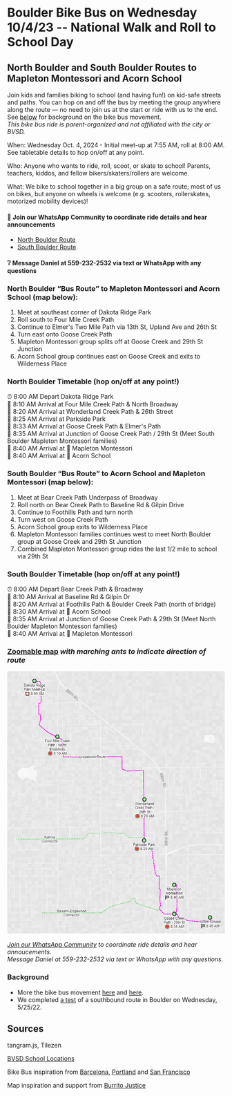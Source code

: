 # Boulder Bike Bus on Wednesday 10/4/23 -- National Walk and Roll to School Day
## North Boulder and South Boulder Routes to Mapleton Montessori and Acorn School

Join kids and families biking to school (and having fun!) on kid-safe streets and paths. You can hop on and off the bus by meeting the group anywhere along the route — no need to join us at the start or ride with us to the end. See [below](https://github.com/sheeter/boulder_bike_bus/blob/main/README.md#background) for background on the bike bus movement.   
*This bike bus ride is parent-organized and not affiliated with the city or BVSD.*

<!--- ### Dakota Ridge Park to Acorn School with service to Mapleton Montessori and schools along Elmer's TwoMile and Goose Creek Paths. --->  

When: Wednesday Oct. 4, 2024 - Initial meet-up at 7:55 AM, roll at 8:00 AM. See tabletable details to hop on/off at any point.  

Who: Anyone who wants to ride, roll, scoot, or skate to school! Parents, teachers, kiddos, and fellow bikers/skaters/rollers are welcome.

What: We bike to school together in a big group on a safe route; most of us on bikes, but anyone on wheels is welcome (e.g. scooters, rollerskates, motorized mobility devices)!

#### 💬 Join our WhatsApp Community to coordinate ride details and hear announcements
* [North Boulder Route](https://chat.whatsapp.com/JwwTZQnzupG5rmS3lVhVQ5)
* [South Boulder Route](https://chat.whatsapp.com/HCWOhsPoq3oBJiPli9CAo6)
#### ❔ Message Daniel at 559-232-2532 via text or WhatsApp with any questions

### North Boulder “Bus Route” to Mapleton Montessori and Acorn School (map below):
1. Meet at southeast corner of Dakota Ridge Park
2. Roll south to Four Mile Creek Path
3. Continue to Elmer's Two Mile Path via 13th St, Upland Ave and 26th St
4. Turn east onto Goose Creek Path
5. Mapleton Montessori group splits off at Goose Creek and 29th St Junction
6. Acorn School group continues east on Goose Creek and exits to Wilderness Place

<!--- ### Initial Southbound Crosstown “Bus Route” (map below): --->
<!--- 1. Meet at Parkside Park and 26th Street --->
<!--- 2. Roll south onto Elmer's Two Mile Path --->
<!--- 3. Turn east onto Goose Creek --->
<!--- 4. Turn south onto Foothills Path --->
<!--- 5. Continue south on Bear Creek Trail --->
<!--- 6. Turn west onto Skunk Creek Greenway --->
<!--- 7. Arrive at BCSIS/High Peaks Elementary --->

### North Boulder Timetable (hop on/off at any point!)

⏰ 8:00 AM Depart Dakota Ridge Park  
🛑 8:10 AM Arrival at Four Mile Creek Path & North Broadway  
🛑 8:20 AM Arrival at Wonderland Creek Path & 26th Street  
🛑 8:25 AM Arrival at Parkside Park  
🛑 8:33 AM Arrival at Goose Creek Path & Elmer's Path  
🛑 8:35 AM Arrival at Junction of Goose Creek Path / 29th St (Meet South Boulder Mapleton Montessori families)  
🏁 8:40 AM Arrival at 🏫 Mapleton Montessori  
🏁 8:40 AM Arrival at 🏫 Acorn School  
<!---🛑 8:35 AM Arrival at Junction of Goose Creek Path / Balsam & Edgewood Connector--->
<!---🛑 8:50 AM Arrival at Junction of Skunk Creek Path / Boulder Creek Path--->
<!---🏁 9:00 AM Arrival at 🏫 BCSIS/High Peaks Elementary--->

### South Boulder “Bus Route” to Acorn School and Mapleton Montessori (map below):
1. Meet at Bear Creek Path Underpass of Broadway
2. Roll north on Bear Creek Path to Baseline Rd & Gilpin Drive
3. Continue to Foothills Path and turn north
4. Turn west on Goose Creek Path
5. Acorn School group exits to Wilderness Place
6. Mapleton Montessori families continues west to meet North Boulder group at Goose Creek and 29th St Junction
7. Combined Mapleton Montessori group rides the last 1/2 mile to school via 29th St

### South Boulder Timetable (hop on/off at any point!)

⏰ 8:00 AM Depart Bear Creek Path & Broadway  
🛑 8:10 AM Arrival at Baseline Rd & Gilpin Dr  
🛑 8:20 AM Arrival at Foothills Path & Boulder Creek Path (north of bridge)  
🏁 8:30 AM Arrival at 🏫 Acorn School  
🛑 8:35 AM Arrival at Junction of Goose Creek Path & 29th St (Meet North Boulder Mapleton Montessori families)  
🏁 8:40 AM Arrival at 🏫 Mapleton Montessori  


### [Zoomable map](https://sheeter.github.io/boulder_bike_bus/map#14.208333333333334/40.0462/-105.2724) *with marching ants to indicate direction of route*
[![screenshot](https://raw.githubusercontent.com/sheeter/boulder_bike_bus/main/images/Screenshot%202023-09-25%20221050%20route.png)](https://sheeter.github.io/boulder_bike_bus/map#14.208333333333334/40.0462/-105.2724)

*[Join our WhatsApp Community](https://chat.whatsapp.com/JwwTZQnzupG5rmS3lVhVQ5) to coordinate ride details and hear annoucements.*  
*Message Daniel at 559-232-2532 via text or WhatsApp with any questions.*

### Background
* More the bike bus movement [here](https://www.bloomberg.com/news/features/2022-02-10/kids-board-bike-trains-from-barcelona-to-san-francisco) and [here](https://www.youtube.com/watch?v=kT_GwQfoomw).  
* We completed [a test](https://twitter.com/BoulderBikeBus/status/1529523741297889280) of a southbound route in Boulder on Wednesday, 5/25/22. 

<!--- ### Additional Schools Served --->
<!--- If parents volunteer to lead, the route can include additional service to the following schools: Snow Lion Preschool, Columbine Elementary, Boulder Bilingual Preschool and Whittier Elementary. --->
 
<!--- "Add to your calendar" --->

<!---[![Twitter URL](https://img.shields.io/twitter/url/https/twitter.com/boulderbikebus.svg?style=social&label=Follow%20%40boulderbikebus)](https://twitter.com/boulderbikebus)--->

<!--- *Questions, suggestions, or press inquiries? Send a Twitter DM.* --->

<!---<iframe src='https://sheeter.github.io/boulder_bike_bus/map#14/40.0332/-105.2629' width='100%' height=‘600'> </iframe>--->

<!--- Please text 559-232-2532 if you're interested in leading a route to your school or have suggestions to make the rides more accessible and inclusive. --->

## Sources

tangram.js, Tilezen

[BVSD School Locations](https://bvsdschools.maps.arcgis.com/apps/webappviewer/index.html?id=9217a1d6a88a4b769c38495617983d9f)

Bike Bus inspiration from [Barcelona](https://twitter.com/bicibuseixample), [Portland](https://www.tiktok.com/@coachbalto?lang=en) and [San Francisco](https://kidsafesf.com/bike-bus)

Map inspiration and support from [Burrito Justice](https://twitter.com/burritojustice)
